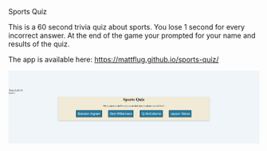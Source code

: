 Sports Quiz

This is a 60 second trivia quiz about sports. You lose 1 second for every incorrect answer. At the end of the game your prompted for your name and results of the quiz.

The app is available here: https://mattflug.github.io/sports-quiz/

![alt text](/assets/sportsquizpic.png)
